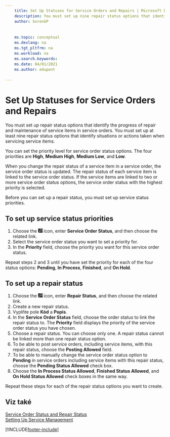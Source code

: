 ```yaml
---
    title: Set Up Statuses for Service Orders and Repairs | Microsoft Docs
    description: You must set up nine repair status options that identify the progress of repair and maintenance of service items in service orders.
    author: SorenGP


    ms.topic: conceptual
    ms.devlang: na
    ms.tgt_pltfrm: na
    ms.workload: na
    ms.search.keywords:
    ms.date: 04/01/2021
    ms.author: edupont

---
```

# Set Up Statuses for Service Orders and Repairs

You must set up repair status options that identify the progress of repair and maintenance of service items in service orders. You must set up at least nine repair status options that identify situations or actions taken when servicing service items.

You can set the priority level for service order status options. The four priorities are **High**, **Medium High**, **Medium Low**, and **Low**.

When you change the repair status of a service item in a service order, the service order status is updated. The repair status of each service item is linked to the service order status. If the service items are linked to two or more service order status options, the service order status with the highest priority is selected.

Before you can set up a repair status, you must set up service status priorities.

## To set up service status priorities

1. Choose the ![Lightbulb that opens the Tell Me feature.](media/ui-search/search_small.png "Tell me what you want to do") icon, enter **Service Order Status**, and then choose the related link.
2. Select the service order status you want to set a priority for.
3. In the **Priority** field, choose the priority you want for this service order status.

Repeat steps 2 and 3 until you have set the priority for each of the four status options: **Pending**, **In Process**, **Finished**, and **On Hold**.

## To set up a repair status

1. Choose the ![Lightbulb that opens the Tell Me feature.](media/ui-search/search_small.png "Tell me what you want to do") icon, enter **Repair Status**, and then choose the related link.
2. Create a new repair status.
3. Vyplňte pole **Kód** a **Popis**.
4. In the **Service Order Status** field, choose the order status to link the repair status to. The **Priority** field displays the priority of the service order status you have chosen.
5. Choose a repair status. You can choose only one. A repair status cannot be linked more than one repair status option.
6. To be able to post service orders, including service items, with this repair status, choose the **Posting Allowed** field.
7. To be able to manually change the service order status option to **Pending** in service orders including service items with this repair status, choose the **Pending Status Allowed** check box.
8. Choose the **In Process Status Allowed**, **Finished Status Allowed**, and **On Hold Status Allowed** check boxes in the same way.

Repeat these steps for each of the repair status options you want to create.

## Viz také

[Service Order Status and Repair Status](service-service-order-status-and-repair-status.md)  
[Setting Up Service Management](service-setup-service.md)


[!INCLUDE[footer-include](includes/footer-banner.md)]